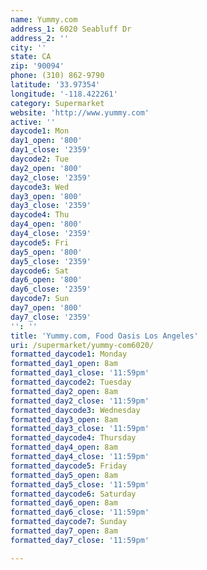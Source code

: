 ```yaml
---
name: Yummy.com
address_1: 6020 Seabluff Dr
address_2: ''
city: ''
state: CA
zip: '90094'
phone: (310) 862-9790
latitude: '33.97354'
longitude: '-118.422261'
category: Supermarket
website: 'http://www.yummy.com'
active: ''
daycode1: Mon
day1_open: '800'
day1_close: '2359'
daycode2: Tue
day2_open: '800'
day2_close: '2359'
daycode3: Wed
day3_open: '800'
day3_close: '2359'
daycode4: Thu
day4_open: '800'
day4_close: '2359'
daycode5: Fri
day5_open: '800'
day5_close: '2359'
daycode6: Sat
day6_open: '800'
day6_close: '2359'
daycode7: Sun
day7_open: '800'
day7_close: '2359'
'': ''
title: 'Yummy.com, Food Oasis Los Angeles'
uri: /supermarket/yummy-com6020/
formatted_daycode1: Monday
formatted_day1_open: 8am
formatted_day1_close: '11:59pm'
formatted_daycode2: Tuesday
formatted_day2_open: 8am
formatted_day2_close: '11:59pm'
formatted_daycode3: Wednesday
formatted_day3_open: 8am
formatted_day3_close: '11:59pm'
formatted_daycode4: Thursday
formatted_day4_open: 8am
formatted_day4_close: '11:59pm'
formatted_daycode5: Friday
formatted_day5_open: 8am
formatted_day5_close: '11:59pm'
formatted_daycode6: Saturday
formatted_day6_open: 8am
formatted_day6_close: '11:59pm'
formatted_daycode7: Sunday
formatted_day7_open: 8am
formatted_day7_close: '11:59pm'

---
```

